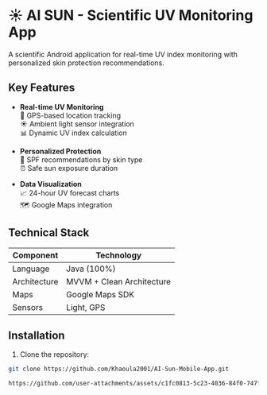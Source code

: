 # ☀️ AI SUN - Scientific UV Monitoring App

A scientific Android application for real-time UV index monitoring with personalized skin protection recommendations.

## Key Features

- **Real-time UV Monitoring**  
  📍 GPS-based location tracking  
  ☀️ Ambient light sensor integration  
  📊 Dynamic UV index calculation

- **Personalized Protection**  
  🧴 SPF recommendations by skin type  
  ⏰ Safe sun exposure duration  

- **Data Visualization**  
  📈 24-hour UV forecast charts  
  🗺️ Google Maps integration  


## Technical Stack

| Component          | Technology                          |
|--------------------|-------------------------------------|
| Language           | Java (100%)                       |
| Architecture       | MVVM + Clean Architecture           |
| Maps               | Google Maps SDK                     |
| Sensors            | Light, GPS           |

## Installation

1. Clone the repository:
```bash
git clone https://github.com/Khaoula2001/AI-Sun-Mobile-App.git

https://github.com/user-attachments/assets/c1fc0813-5c23-4036-84f0-747faf384caa


